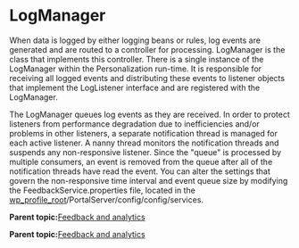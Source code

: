 # LogManager

When data is logged by either logging beans or rules, log events are generated and are routed to a controller for processing. LogManager is the class that implements this controller. There is a single instance of the LogManager within the Personalization run-time. It is responsible for receiving all logged events and distributing these events to listener objects that implement the LogListener interface and are registered with the LogManager.

The LogManager queues log events as they are received. In order to protect listeners from performance degradation due to inefficiencies and/or problems in other listeners, a separate notification thread is managed for each active listener. A nanny thread monitors the notification threads and suspends any non-responsive listener. Since the "queue" is processed by multiple consumers, an event is removed from the queue after all of the notification threads have read the event. You can alter the settings that govern the non-responsive time interval and event queue size by modifying the FeedbackService.properties file, located in the [wp\_profile\_root](../reference/wpsdirstr.md#wp_profile_root)/PortalServer/config/config/services.

**Parent topic:**[Feedback and analytics](../pzn/pzn_feedbackanalytics.md)

**Parent topic:**[Feedback and analytics](../pzn/pzn_feedbackanalytics.md)

